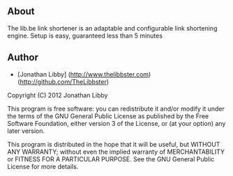 ## About
The lib.be link shortener is an adaptable and configurable link shortening engine. Setup is easy, guaranteed less than 5 minutes

## Author
* [Jonathan Libby] (http://www.thelibbster.com) (http://github.com/TheLibbster)

Copyright (C) 2012 Jonathan Libby

This program is free software: you can redistribute it and/or modify
it under the terms of the GNU General Public License as published by
the Free Software Foundation, either version 3 of the License, or
(at your option) any later version.

This program is distributed in the hope that it will be useful,
but WITHOUT ANY WARRANTY; without even the implied warranty of
MERCHANTABILITY or FITNESS FOR A PARTICULAR PURPOSE.  See the
GNU General Public License for more details.